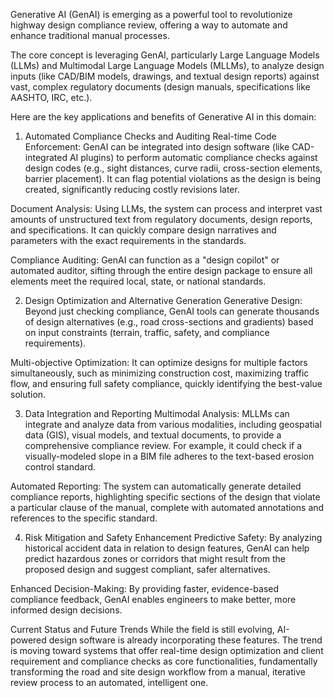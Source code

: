 Generative AI (GenAI) is emerging as a powerful tool to revolutionize highway design compliance review, offering a way to automate and enhance traditional manual processes.

The core concept is leveraging GenAI, particularly Large Language Models (LLMs) and Multimodal Large Language Models (MLLMs), to analyze design inputs (like CAD/BIM models, drawings, and textual design reports) against vast, complex regulatory documents (design manuals, specifications like AASHTO, IRC, etc.).

Here are the key applications and benefits of Generative AI in this domain:

1. Automated Compliance Checks and Auditing
Real-time Code Enforcement: GenAI can be integrated into design software (like CAD-integrated AI plugins) to perform automatic compliance checks against design codes (e.g., sight distances, curve radii, cross-section elements, barrier placement). It can flag potential violations as the design is being created, significantly reducing costly revisions later.

Document Analysis: Using LLMs, the system can process and interpret vast amounts of unstructured text from regulatory documents, design reports, and specifications. It can quickly compare design narratives and parameters with the exact requirements in the standards.

Compliance Auditing: GenAI can function as a "design copilot" or automated auditor, sifting through the entire design package to ensure all elements meet the required local, state, or national standards.

2. Design Optimization and Alternative Generation
Generative Design: Beyond just checking compliance, GenAI tools can generate thousands of design alternatives (e.g., road cross-sections and gradients) based on input constraints (terrain, traffic, safety, and compliance requirements).

Multi-objective Optimization: It can optimize designs for multiple factors simultaneously, such as minimizing construction cost, maximizing traffic flow, and ensuring full safety compliance, quickly identifying the best-value solution.

3. Data Integration and Reporting
Multimodal Analysis: MLLMs can integrate and analyze data from various modalities, including geospatial data (GIS), visual models, and textual documents, to provide a comprehensive compliance review. For example, it could check if a visually-modeled slope in a BIM file adheres to the text-based erosion control standard.

Automated Reporting: The system can automatically generate detailed compliance reports, highlighting specific sections of the design that violate a particular clause of the manual, complete with automated annotations and references to the specific standard.

4. Risk Mitigation and Safety Enhancement
Predictive Safety: By analyzing historical accident data in relation to design features, GenAI can help predict hazardous zones or corridors that might result from the proposed design and suggest compliant, safer alternatives.

Enhanced Decision-Making: By providing faster, evidence-based compliance feedback, GenAI enables engineers to make better, more informed design decisions.

Current Status and Future Trends
While the field is still evolving, AI-powered design software is already incorporating these features. The trend is moving toward systems that offer real-time design optimization and client requirement and compliance checks as core functionalities, fundamentally transforming the road and site design workflow from a manual, iterative review process to an automated, intelligent one.
